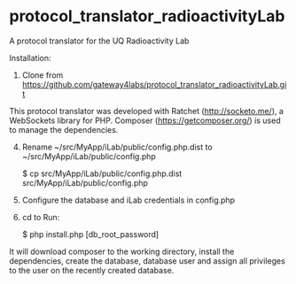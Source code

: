 protocol_translator_radioactivityLab
====================================

A protocol translator for the UQ Radioactivity Lab

Installation:

1. Clone from https://github.com/gateway4labs/protocol_translator_radioactivityLab.git

This protocol translator was developed with Ratchet (http://socketo.me/), a WebSockets library for PHP.
Composer (https://getcomposer.org/) is used to manage the dependencies.

4. Rename ~/src/MyApp/iLab/public/config.php.dist to ~/src/MyApp/iLab/public/config.php

    $ cp src/MyApp/iLab/public/config.php.dist src/MyApp/iLab/public/config.php

5. Configure the database and iLab credentials in config.php

5. cd to Run:

   $ php install.php [db_root_password]

It will download composer to the working directory, install the dependencies, create the database, database user and assign all privileges to the user on the recently created database.


